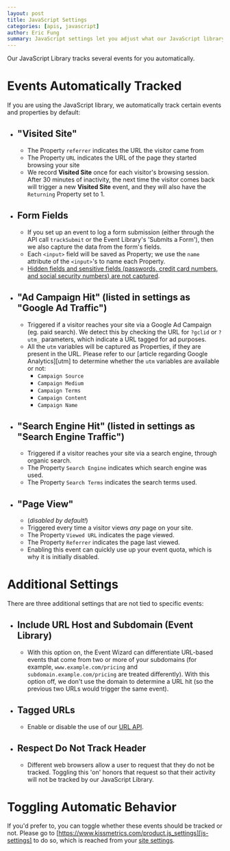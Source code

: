 ```yaml
---
layout: post
title: JavaScript Settings
categories: [apis, javascript]
author: Eric Fung
summary: JavaScript settings let you adjust what our JavaScript library can do automatically for you.
---
```

Our JavaScript Library tracks several events for you automatically. 

# Events Automatically Tracked

If you are using the JavaScript library, we automatically track certain events and properties by default:

* ## "Visited Site"
  * The Property `referrer` indicates the URL the visitor came from
  * The Property `URL` indicates the URL of the page they started browsing your site
  * We record **Visited Site** once for each visitor's browsing session. After 30 minutes of inactivity, the next time the visitor comes back will trigger a new **Visited Site** event, and they will also have the `Returning` Property set to 1.
* ## Form Fields
  * If you set up an event to log a form submission (either through the API call `trackSubmit` or the Event Library's 'Submits a Form'), then we also capture the data from the form's fields.
  * Each `<input>` field will be saved as Property; we use the `name` attribute of the `<input>`'s to name each Property.
  * [Hidden fields and sensitive fields (passwords, credit card numbers, and social security numbers) are not captured][fields-not-tracked].
* ## "Ad Campaign Hit" (listed in settings as "Google Ad Traffic")
  * Triggered if a visitor reaches your site via a Google Ad Campaign (eg. paid search). We detect this by checking the URL for `?gclid` or `?utm_` parameters, which indicate a URL tagged for ad purposes.
  * All the `utm` variables will be captured as Properties, if they are present in the URL. Please refer to our [article regarding Google Analytics][utm] to determine whether the `utm` variables are available or not:
    * `Campaign Source`
    * `Campaign Medium`
    * `Campaign Terms`
    * `Campaign Content`
    * `Campaign Name`
* ## "Search Engine Hit" (listed in settings as "Search Engine Traffic")
  * Triggered if a visitor reaches your site via a search engine, through organic search.
  * The Property `Search Engine` indicates which search engine was used.
  * The Property `Search Terms` indicates the search terms used.
* ## "Page View"
  * (*disabled by default!*)
  * Triggered every time a visitor views _any_ page on your site.
  * The Property `Viewed URL` indicates the page viewed.
  * The Property `Referrer` indicates the page last viewed.
  * Enabling this event can quickly use up your event quota, which is why it is initially disabled.

# Additional Settings

There are three additional settings that are not tied to specific events:

* ## Include URL Host and Subdomain (Event Library)
  * With this option on, the Event Wizard can differentiate URL-based events that come from two or more of your subdomains (for example, `www.example.com/pricing` and `subdomain.example.com/pricing` are treated differently). With this option off, we don't use the domain to determine a URL hit (so the previous two URLs would trigger the same event).
* ## Tagged URLs
  * Enable or disable the use of our [URL API][url].
* ## Respect Do Not Track Header
  * Different web browsers allow a user to request that they do not be tracked. Toggling this 'on' honors that request so that their activity will not be tracked by our JavaScript Library.

# Toggling Automatic Behavior

If you'd prefer to, you can toggle whether these events should be tracked or not. Please go to [https://www.kissmetrics.com/product.js_settings][js-settings] to do so, which is reached from your [site settings][settings].

[settings]: https://www.kissmetrics.com/settings
[js-settings]: https://www.kissmetrics.com/product.js_settings
[url]: /apis/url
[privacy]: http://www.kissmetrics.com/user-privacy
[fields-not-tracked]: /apis/javascript/javascript-specific/protected-form-fields
